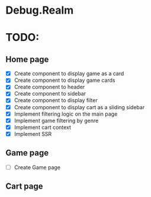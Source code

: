 # Debug.Realm

# TODO:

## Home page

- [x] Create component to display game as a card
- [x] Create component to display game cards
- [x] Create component to header
- [x] Create component to sidebar
- [x] Create component to display filter
- [x] Create component to display cart as a sliding sidebar
- [x] Implement filtering logic on the main page
- [x] Implement game filtering by genre
- [x] Implement cart context
- [x] Implement SSR

## Game page

- [ ] Create Game page

## Cart page
